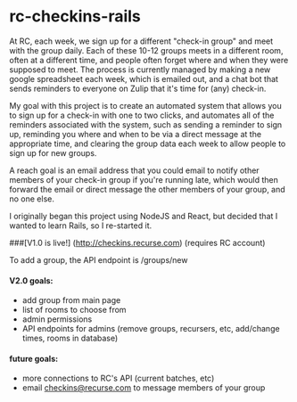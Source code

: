 # rc-checkins-rails


At RC, each week, we sign up for a different "check-in group" and meet with the group daily. Each of these 10-12 groups meets in a different room, often at a different time, and people often forget where and when they were supposed to meet.  The process is currently managed by making a new google spreadsheet each week, which is emailed out, and a chat bot that sends reminders to everyone on Zulip that it's time for (any) check-in.

My goal with this project is to create an automated system that allows you to sign up for a check-in with one to two clicks, and automates all of the reminders associated with the system, such as sending a reminder to sign up, reminding you where and when to be via a direct message at the appropriate time, and clearing the group data each week to allow people to sign up for new groups.

A reach goal is an email address that you could email to notify other members of your check-in group if you're running late, which would then forward the email or direct message the other members of your group, and no one else.

I originally began this project using NodeJS and React, but decided that I wanted to learn Rails, so I re-started it.


###[V1.0 is live!] (http://checkins.recurse.com) 
(requires RC account)

To add a group, the API endpoint is /groups/new

#### V2.0 goals:
 -  add group from main page
 -  list of rooms to choose from
 -  admin permissions
 -  API endpoints for admins (remove groups, recursers, etc, add/change times, rooms in database)


#### future goals:
  - more connections to RC's API (current batches, etc)
  - email checkins@recurse.com to message members of your group
 








